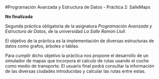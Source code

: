 #Programación Avanzada y Estructura de Datos - Práctica 2: SalleMaps

**No finalizada**

Segunda práctica obligatoria de la asignatura _Programación Avanzada y Estructura de Datos_,
de la universidad _La Salle Ramón Llull_.

El objetivo de la práctica es la implementación de diversas estructuras de datos como grafos,
árboles o tablas.

Para cumplir dicho objetivo la práctica nos propone el desarrollo de un simulador de mapas que
incorpora el calculo de rutas usando el coche como medio de transporte. El usuario final podrá
consultar la información de las diversas ciudades introducidas y calcular las rutas entre estas.